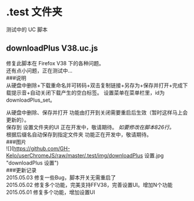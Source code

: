  .test 文件夹   
===================================  
测试中的 UC 脚本

downloadPlus V38.uc.js
----------------------------------- 
修复此脚本在 Firefox V38 下的各种问题。  
还有点小问题，正在测试中...  
###说明  
从硬盘中删除+下载重命名并可转码+双击复制链接+另存为+保存并打开+完成下载提示音+自动关闭下载产生的空白标签。 
设置菜单在菜单栏里，id为downloadPlus_set。 
  
从硬盘中删除、保存并打开 功能由打开到关闭需要重启后生效（暂时这样马上会更新的）。  
保存到 设置文件夹的UI 正在开发中，敬请期待。  <i>如要修改在脚本826行。</i>   
根据后缀名自动保存到指定文件夹 功能正在开发中，敬请期待。  
###图片  
![](https://github.com/GH-Kelo/userChromeJS/raw/master/.test/img/downloadPlus 设置.jpg "downloadPlus 设置")  
###更新记录  
2015.05.03 修复一些Bug，脚本开关无需重启了  
2015.05.02 修复多个功能，完美支持FFV38，完善设置UI。增加N个功能  
2015.05.01 修复多个功能，增加设置UI  


